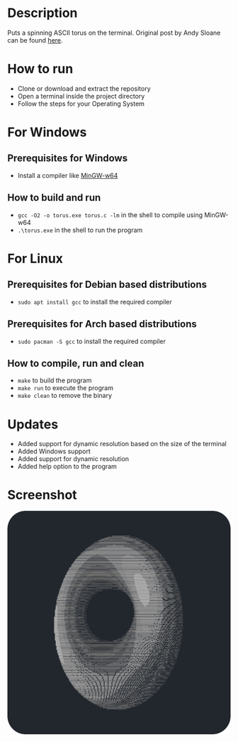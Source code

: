 # Description

Puts a spinning ASCII torus on the terminal. Original post by Andy Sloane can be found [here](https://www.a1k0n.net/2011/07/20/donut-math.html).

# How to run

- Clone or download and extract the repository
- Open a terminal inside the project directory
- Follow the steps for your Operating System

# For Windows

## Prerequisites for Windows

- Install a compiler like [MinGW-w64](https://sourceforge.net/projects/mingw-w64/)

## How to build and run

- `gcc -O2 -o torus.exe torus.c -lm` in the shell to compile using MinGW-w64
- `.\torus.exe` in the shell to run the program

# For Linux

## Prerequisites for Debian based distributions

- `sudo apt install gcc` to install the required compiler

## Prerequisites for Arch based distributions

- `sudo pacman -S gcc` to install the required compiler

## How to compile, run and clean

- `make` to build the program
- `make run` to execute the program
- `make clean` to remove the binary

# Updates

- Added support for dynamic resolution based on the size of the terminal
- Added Windows support
- Added support for dynamic resolution
- Added help option to the program

# Screenshot

![Screenshot](blob/screenshot.png)
